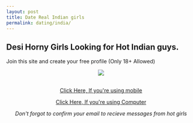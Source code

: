 ```yaml
---
layout: post
title: Date Real Indian girls
permalink: dating/india/
---
```


<div class="jumbotron">
  <h2>Desi Horny Girls Looking for Hot Indian guys.</h2>
  <p> Join this site and create your free profile (Only 18+ Allowed)</p>
  <center><img src="http://i.imgur.com/6agx6Ew.jpg?1"></img><br/><br/>
  <p><a class="btn btn-primary btn-lg" href="http://mmtrkpy.com/mt/x2741394f4t233t224q2u234/" role="button"> Click Here, If you're using mobile </a></p>
  <p><a class="btn btn-primary btn-lg" href="http://mmtrkpy.com/mt/w2a4z27484q233t224q2u234/" role="button"> Click Here, If you're using Computer </a></p>
 <i> Don't forgot to confirm your email to recieve messages from hot girls <i/>
 </center>
</div>
